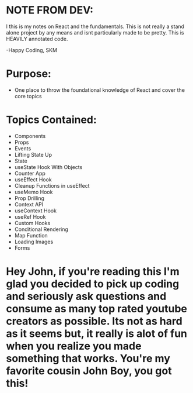 # NOTE FROM DEV:

I this is my notes on React and the fundamentals. This is not really a stand alone project by any means and isnt particularly made to be pretty. This is HEAVILY annotated code.

-Happy Coding, SKM

# Purpose:

- One place to throw the foundational knowledge of React and cover the core topics

# Topics Contained:

- Components
- Props
- Events
- Lifting State Up
- State
- useState Hook With Objects
- Counter App
- useEffect Hook
- Cleanup Functions in useEffect
- useMemo Hook
- Prop Drilling
- Context API
- useContext Hook
- useRef Hook
- Custom Hooks
- Conditional Rendering
- Map Function
- Loading Images
- Forms

# Hey John, if you're reading this I'm glad you decided to pick up coding and seriously ask questions and consume as many top rated youtube creators as possible. Its not as hard as it seems but, it really is alot of fun when you realize you made something that works. You're my favorite cousin John Boy, you got this!
